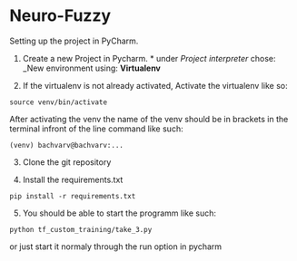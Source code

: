 # Neuro-Fuzzy

Setting up the project in PyCharm.
  1. Create a new Project in Pycharm.
    * under _Project interpreter_ chose: _New environment using: **Virtualenv**
    
  2. If the virtualenv is not already activated, Activate the virtualenv like so:
  
    source venv/bin/activate
  
  After activating the venv the name of the venv should be in brackets in the terminal infront of the line command like such:
  
    (venv) bachvarv@bachvarv:...
    
  3. Clone the git repository 
    
  4. Install the requirements.txt
  
    pip install -r requirements.txt
    
  5. You should be able to start the programm like such:
    
    python tf_custom_training/take_3.py
  or just start it normaly through the run option in pycharm
  
      
  
  
